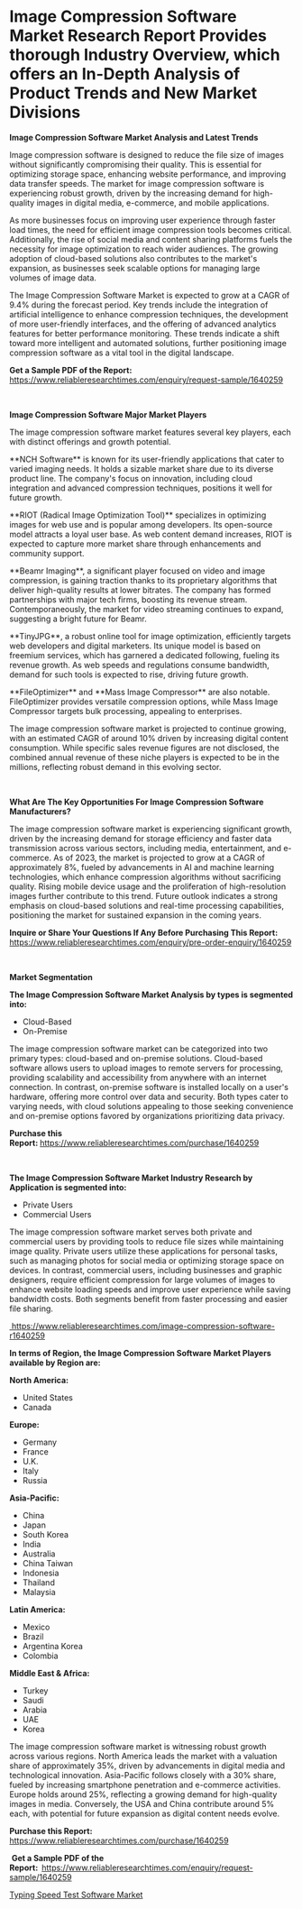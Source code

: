 <p><h1>Image Compression Software Market Research Report Provides thorough Industry Overview, which offers an In-Depth Analysis of Product Trends and New Market Divisions</h1></p><p><strong>Image Compression Software Market Analysis and Latest Trends</strong></p>
<p><p>Image compression software is designed to reduce the file size of images without significantly compromising their quality. This is essential for optimizing storage space, enhancing website performance, and improving data transfer speeds. The market for image compression software is experiencing robust growth, driven by the increasing demand for high-quality images in digital media, e-commerce, and mobile applications.</p><p>As more businesses focus on improving user experience through faster load times, the need for efficient image compression tools becomes critical. Additionally, the rise of social media and content sharing platforms fuels the necessity for image optimization to reach wider audiences. The growing adoption of cloud-based solutions also contributes to the market's expansion, as businesses seek scalable options for managing large volumes of image data.</p><p>The Image Compression Software Market is expected to grow at a CAGR of 9.4% during the forecast period. Key trends include the integration of artificial intelligence to enhance compression techniques, the development of more user-friendly interfaces, and the offering of advanced analytics features for better performance monitoring. These trends indicate a shift toward more intelligent and automated solutions, further positioning image compression software as a vital tool in the digital landscape.</p></p>
<p><strong>Get a Sample PDF of the Report:&nbsp;</strong> <a href="https://www.reliableresearchtimes.com/enquiry/request-sample/1640259?utm_campaign=3034&utm_medium=2&utm_source=Github&utm_content=ia&utm_term=05032025&utm_id=image-compression-software">https://www.reliableresearchtimes.com/enquiry/request-sample/1640259</a></p>
<p>&nbsp;</p>
<p><strong>Image Compression Software Major Market Players</strong></p>
<p><p>The image compression software market features several key players, each with distinct offerings and growth potential. </p><p>**NCH Software** is known for its user-friendly applications that cater to varied imaging needs. It holds a sizable market share due to its diverse product line. The company's focus on innovation, including cloud integration and advanced compression techniques, positions it well for future growth.</p><p>**RIOT (Radical Image Optimization Tool)** specializes in optimizing images for web use and is popular among developers. Its open-source model attracts a loyal user base. As web content demand increases, RIOT is expected to capture more market share through enhancements and community support.</p><p>**Beamr Imaging**, a significant player focused on video and image compression, is gaining traction thanks to its proprietary algorithms that deliver high-quality results at lower bitrates. The company has formed partnerships with major tech firms, boosting its revenue stream. Contemporaneously, the market for video streaming continues to expand, suggesting a bright future for Beamr.</p><p>**TinyJPG**, a robust online tool for image optimization, efficiently targets web developers and digital marketers. Its unique model is based on freemium services, which has garnered a dedicated following, fueling its revenue growth. As web speeds and regulations consume bandwidth, demand for such tools is expected to rise, driving future growth.</p><p>**FileOptimizer** and **Mass Image Compressor** are also notable. FileOptimizer provides versatile compression options, while Mass Image Compressor targets bulk processing, appealing to enterprises. </p><p>The image compression software market is projected to continue growing, with an estimated CAGR of around 10% driven by increasing digital content consumption. While specific sales revenue figures are not disclosed, the combined annual revenue of these niche players is expected to be in the millions, reflecting robust demand in this evolving sector.</p></p>
<p>&nbsp;</p>
<p><strong>What Are The Key Opportunities For Image Compression Software Manufacturers?</strong></p>
<p><p>The image compression software market is experiencing significant growth, driven by the increasing demand for storage efficiency and faster data transmission across various sectors, including media, entertainment, and e-commerce. As of 2023, the market is projected to grow at a CAGR of approximately 8%, fueled by advancements in AI and machine learning technologies, which enhance compression algorithms without sacrificing quality. Rising mobile device usage and the proliferation of high-resolution images further contribute to this trend. Future outlook indicates a strong emphasis on cloud-based solutions and real-time processing capabilities, positioning the market for sustained expansion in the coming years.</p></p>
<p><strong>Inquire or Share Your Questions If Any Before Purchasing This Report:</strong> <a href="https://www.reliableresearchtimes.com/enquiry/pre-order-enquiry/1640259?utm_campaign=3034&utm_medium=2&utm_source=Github&utm_content=ia&utm_term=05032025&utm_id=image-compression-software">https://www.reliableresearchtimes.com/enquiry/pre-order-enquiry/1640259</a></p>
<p>&nbsp;</p>
<p><strong>Market Segmentation</strong></p>
<p><strong>The Image Compression Software Market Analysis by types is segmented into:</strong></p>
<p><ul><li>Cloud-Based</li><li>On-Premise</li></ul></p>
<p><p>The image compression software market can be categorized into two primary types: cloud-based and on-premise solutions. Cloud-based software allows users to upload images to remote servers for processing, providing scalability and accessibility from anywhere with an internet connection. In contrast, on-premise software is installed locally on a user's hardware, offering more control over data and security. Both types cater to varying needs, with cloud solutions appealing to those seeking convenience and on-premise options favored by organizations prioritizing data privacy.</p></p>
<p><strong>Purchase this Report:&nbsp;</strong><a href="https://www.reliableresearchtimes.com/purchase/1640259?utm_campaign=3034&utm_medium=2&utm_source=Github&utm_content=ia&utm_term=05032025&utm_id=image-compression-software">https://www.reliableresearchtimes.com/purchase/1640259</a></p>
<p>&nbsp;</p>
<p><strong>The Image Compression Software Market Industry Research by Application is segmented into:</strong></p>
<p><ul><li>Private Users</li><li>Commercial Users</li></ul></p>
<p><p>The image compression software market serves both private and commercial users by providing tools to reduce file sizes while maintaining image quality. Private users utilize these applications for personal tasks, such as managing photos for social media or optimizing storage space on devices. In contrast, commercial users, including businesses and graphic designers, require efficient compression for large volumes of images to enhance website loading speeds and improve user experience while saving bandwidth costs. Both segments benefit from faster processing and easier file sharing.</p></p>
<p><a href="https://www.reliableresearchtimes.com/image-compression-software-r1640259?utm_campaign=3034&utm_medium=2&utm_source=Github&utm_content=ia&utm_term=05032025&utm_id=image-compression-software">&nbsp;https://www.reliableresearchtimes.com/image-compression-software-r1640259</a></p>
<p><strong>In terms of Region, the Image Compression Software Market Players available by Region are:</strong></p>
<p>
    <p> <strong> North America: </strong>
        <ul>
            <li>United States</li>
            <li>Canada</li>
        </ul>
        </p> 
    <p> <strong> Europe: </strong>
        <ul>
            <li>Germany</li>
            <li>France</li>
            <li>U.K.</li>
            <li>Italy</li>
            <li>Russia</li>
        </ul>
        </p> 
    <p> <strong> Asia-Pacific: </strong>
        <ul>
            <li>China</li>
            <li>Japan</li>
            <li>South Korea</li>
            <li>India</li>
            <li>Australia</li>
            <li>China Taiwan</li>
            <li>Indonesia</li>
            <li>Thailand</li>
            <li>Malaysia</li>
        </ul>
        </p> 
    <p> <strong> Latin America: </strong>
        <ul>
            <li>Mexico</li>
            <li>Brazil</li>
            <li>Argentina Korea</li>
            <li>Colombia</li>
        </ul>
        </p> 
    <p> <strong> Middle East & Africa: </strong>
        <ul>
            <li>Turkey</li>
            <li>Saudi</li>
            <li>Arabia</li>
            <li>UAE</li>
            <li>Korea</li>
        </ul>
    </p>
    </p>
<p><p>The image compression software market is witnessing robust growth across various regions. North America leads the market with a valuation share of approximately 35%, driven by advancements in digital media and technological innovation. Asia-Pacific follows closely with a 30% share, fueled by increasing smartphone penetration and e-commerce activities. Europe holds around 25%, reflecting a growing demand for high-quality images in media. Conversely, the USA and China contribute around 5% each, with potential for future expansion as digital content needs evolve.</p></p>
<p><strong>Purchase this Report: </strong><a href="https://www.reliableresearchtimes.com/purchase/1640259?utm_campaign=3034&utm_medium=2&utm_source=Github&utm_content=ia&utm_term=05032025&utm_id=image-compression-software">https://www.reliableresearchtimes.com/purchase/1640259</a></p>
<p>&nbsp;<strong>Get a Sample PDF of the Report:&nbsp;&nbsp;</strong><a href="https://www.reliableresearchtimes.com/enquiry/request-sample/1640259?utm_campaign=3034&utm_medium=2&utm_source=Github&utm_content=ia&utm_term=05032025&utm_id=image-compression-software">https://www.reliableresearchtimes.com/enquiry/request-sample/1640259</a></p>
<p><strong></strong></p>
<p><p><a href="https://github.com/pidlisseas/Market-Research-Report-List-1/blob/main/typing-speed-test-software-market.md?utm_campaign=3034&utm_medium=2&utm_source=Github&utm_content=ia&utm_term=05032025&utm_id=image-compression-software">Typing Speed Test Software Market</a></p></p>